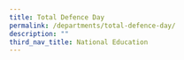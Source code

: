 ```yaml
---
title: Total Defence Day
permalink: /departments/total-defence-day/
description: ""
third_nav_title: National Education
---
```



